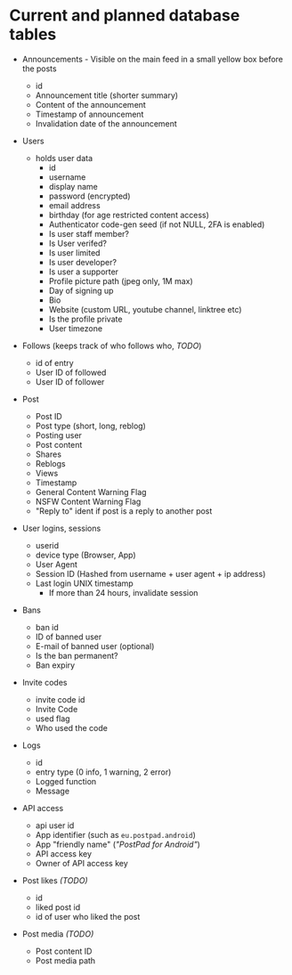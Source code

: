 # Current and planned database tables

- Announcements - Visible on the main feed in a small yellow box before the posts
    - id
    - Announcement title (shorter summary)
    - Content of the announcement
    - Timestamp of announcement
    - Invalidation date of the announcement

- Users
    - holds user data
        - id
        - username
        - display name
        - password (encrypted)
        - email address
        - birthday (for age restricted content access)
        - Authenticator code-gen seed (if not NULL, 2FA is enabled)
        - Is user staff member?
        - Is User verifed?
        - Is user limited
        - Is user developer?
        - Is user a supporter
        - Profile picture path (jpeg only, 1M max)
        - Day of signing up
        - Bio
        - Website (custom URL, youtube channel, linktree etc)
        - Is the profile private
        - User timezone

- Follows (keeps track of who follows who, *TODO*) 
    - id of entry
    - User ID of followed
    - User ID of follower

- Post
    - Post ID
    - Post type (short, long, reblog)
    - Posting user
    - Post content
    - Shares
    - Reblogs
    - Views
    - Timestamp
    - General Content Warning Flag
    - NSFW Content Warning Flag
    - "Reply to" ident if post is a reply to another post

- User logins, sessions
    - userid
    - device type (Browser, App)
    - User Agent
    - Session ID (Hashed from username + user agent + ip address)
    - Last login UNIX timestamp
        - If more than 24 hours, invalidate session

- Bans
    - ban id
    - ID of banned user
    - E-mail of banned user (optional)
    - Is the ban permanent?
    - Ban expiry

- Invite codes
    - invite code id
    - Invite Code
    - used flag
    - Who used the code

- Logs
    - id
    - entry type (0 info, 1 warning, 2 error)
    - Logged function
    - Message

- API access
    - api user id
    - App identifier (such as `eu.postpad.android`)
    - App "friendly name" (*"PostPad for Android"*)
    - API access key
    - Owner of API access key



- Post likes *(TODO)*
    - id
    - liked post id
    - id of user who liked the post

- Post media *(TODO)*
    - Post content ID
    - Post media path

